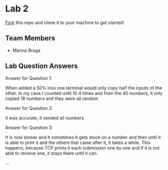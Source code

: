 # Lab 2
[Fork](https://docs.github.com/en/get-started/quickstart/fork-a-repo) this repo and clone it to your machine to get started!

## Team Members
- Marina Braga

## Lab Question Answers

Answer for Question 1: 

When added a 50% loss one terminal would only copy half the inputs of the other. In my case I counted until 10 4 times and from the 40 numbers, it only copied 18 numbers and they were all random


Answer for Question 2:

It was accurate, it sended all numbers


Answer for Question 3:

It is now slower and it sometimes it gets stuck on a number and then until it is able to print it and the others that came after it, it takes a while.
This happens, because TCP prints it each submission one by one and if it is not able to receive one, it stays there until it can.



...
